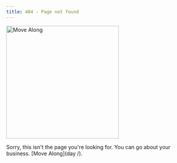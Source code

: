 ```yaml
---
title: 404 - Page not found
---
```


[<img src="/images/404obiwan.jpg" alt="Move Along" style="width: 300px;"/>](/)

Sorry, this isn't the page you're looking for. You can go about your business. [Move Along](day /).

